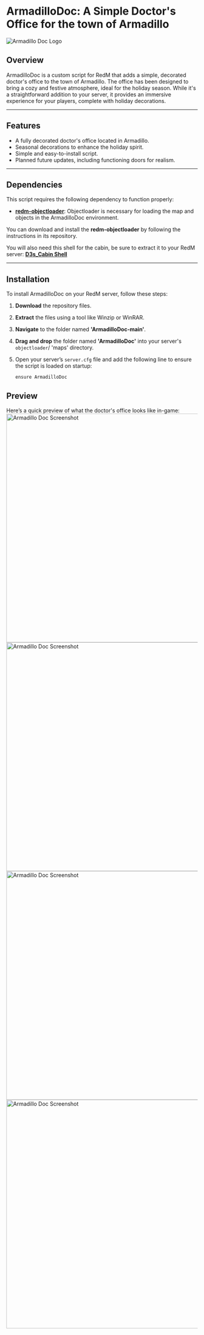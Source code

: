 # ArmadilloDoc: A Simple Doctor's Office for the town of Armadillo

![Armadillo Doc Logo](https://cdn2.steamgriddb.com/icon/eb06b9db06012a7a4179b8f3cb5384d3/32/256x256.png) <!-- Replace with your actual logo -->

## Overview

ArmadilloDoc is a custom script for RedM that adds a simple, decorated doctor's office to the town of Armadillo. The office has been designed to bring a cozy and festive atmosphere, ideal for the holiday season. While it's a straightforward addition to your server, it provides an immersive experience for your players, complete with holiday decorations.

---

## Features

- A fully decorated doctor's office located in Armadillo.
- Seasonal decorations to enhance the holiday spirit.
- Simple and easy-to-install script.
- Planned future updates, including functioning doors for realism.

---

## Dependencies

This script requires the following dependency to function properly:

- **[redm-objectloader](https://github.com/kibook/redm-objectloader)**: Objectloader is necessary for loading the map and objects in the ArmadilloDoc environment.

You can download and install the **redm-objectloader** by following the instructions in its repository.

You will also need this shell for the cabin, be sure to extract it to your RedM server: **[D3s_Cabin Shell](https://github.com/OfficialD3/D3s_Cabin/)**

---

## Installation

To install ArmadilloDoc on your RedM server, follow these steps:

1. **Download** the repository files.
2. **Extract** the files using a tool like Winzip or WinRAR.
3. **Navigate** to the folder named **'ArmadilloDoc-main'**.
4. **Drag and drop** the folder named **'ArmadilloDoc'** into your server's `objectloader`/ 'maps' directory.
5. Open your server’s `server.cfg` file and add the following line to ensure the script is loaded on startup:

   ```plaintext
   ensure ArmadilloDoc

## Preview
Here’s a quick preview of what the doctor's office looks like in-game:
<img src="https://files.catbox.moe/zlw5h5.png" alt="Armadillo Doc Screenshot" width="600"/>
<img src="https://files.catbox.moe/0fqhdo.png" alt="Armadillo Doc Screenshot" width="600"/>
<img src="https://files.catbox.moe/le1i7q.png" alt="Armadillo Doc Screenshot" width="600"/>
<img src="https://files.catbox.moe/dhqg8e.png" alt="Armadillo Doc Screenshot" width="600"/>
